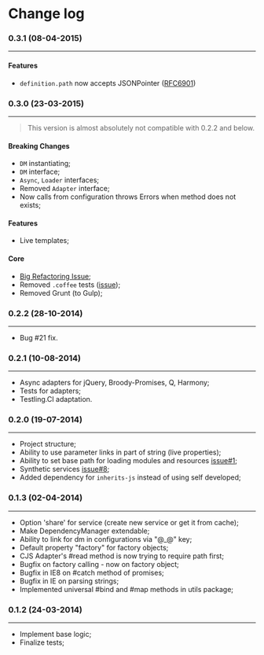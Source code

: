 Change log
==========

### 0.3.1 (08-04-2015)
______________________

#### Features

+ `definition.path` now accepts JSONPointer ([RFC6901](https://tools.ietf.org/html/rfc6901))

### 0.3.0 (23-03-2015)
______________________

> This version is almost absolutely not compatible with 0.2.2 and below.

#### Breaking Changes

+ `DM` instantiating;
+ `DM` interface;
+ `Async`, `Loader` interfaces;
+ Removed `Adapter` interface;
+ Now calls from configuration throws Errors when method does not exists;

#### Features

+ Live templates;

#### Core

+ [Big Refactoring Issue](https://github.com/gobwas/dm.js/issues/10);
+ Removed `.coffee` tests ([issue](https://github.com/gobwas/dm.js/issues/5));
+ Removed Grunt (to Gulp);

### 0.2.2 (28-10-2014)
______________________

+ Bug #21 fix.

### 0.2.1 (10-08-2014)
______________________

+ Async adapters for jQuery, Broody-Promises, Q, Harmony;
+ Tests for adapters;
+ Testling.CI adaptation.

### 0.2.0 (19-07-2014)
______________________

+ Project structure;
+ Ability to use parameter links in part of string (live properties);
+ Ability to set base path for loading modules and resources [issue#1](https://github.com/gobwas/dm.js/issues/1);
+ Synthetic services [issue#8](https://github.com/gobwas/dm.js/issues/8);
+ Added dependency for `inherits-js` instead of using self developed;

### 0.1.3 (02-04-2014)
______________________

+ Option 'share' for service (create new service or get it from cache);
+ Make DependencyManager extendable;
+ Ability to link for dm in configurations via "@_@" key;
+ Default property "factory" for factory objects;
+ CJS Adapter's #read method is now trying to require path first;
+ Bugfix on factory calling - now on factory object;
+ Bugfix in IE8 on #catch method of promises;
+ Bugfix in IE on parsing strings;
+ Implemented universal #bind and #map methods in utils package;


### 0.1.2 (24-03-2014)
______________________

+ Implement base logic;
+ Finalize tests;
